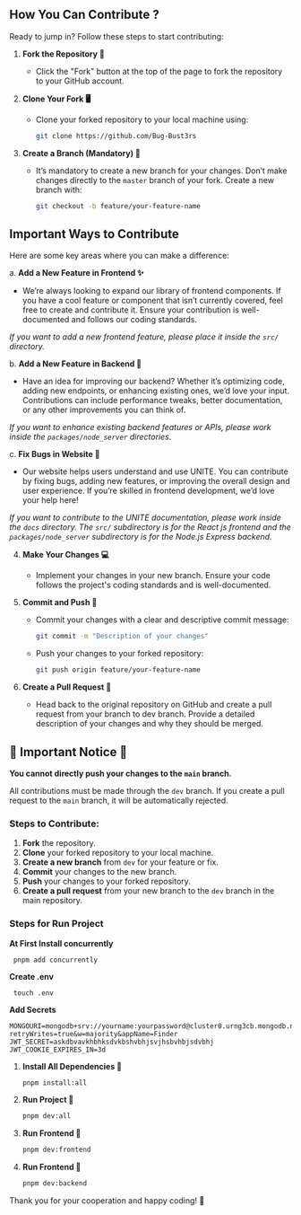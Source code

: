## How You Can Contribute ?

Ready to jump in? Follow these steps to start contributing:

1. **Fork the Repository 🍴**
   - Click the "Fork" button at the top of the page to fork the repository to your GitHub account.

2. **Clone Your Fork 🖥️**
   - Clone your forked repository to your local machine using:
     ```bash
     git clone https://github.com/Bug-Bust3rs
     ```

3. **Create a Branch (Mandatory) 🌿**
   - It’s mandatory to create a new branch for your changes. Don’t make changes directly to the `master` branch of your fork. Create a new branch with:
     ```bash
     git checkout -b feature/your-feature-name
     ```

## Important Ways to Contribute

Here are some key areas where you can make a difference:

a. **Add a New Feature in Frontend ✨**
   - We’re always looking to expand our library of frontend components. If you have a cool feature or component that isn’t currently covered, feel free to create and contribute it. Ensure your contribution is well-documented and follows our coding standards.

   *If you want to add a new frontend feature, please place it inside the `src/` directory.*

b. **Add a New Feature in Backend 🚀**
   - Have an idea for improving our backend? Whether it’s optimizing code, adding new endpoints, or enhancing existing ones, we’d love your input. Contributions can include performance tweaks, better documentation, or any other improvements you can think of.

   *If you want to enhance existing backend features or APIs, please work inside the `packages/node_server` directories.*

c. **Fix Bugs in Website 🐛**
   - Our website helps users understand and use UNITE. You can contribute by fixing bugs, adding new features, or improving the overall design and user experience. If you’re skilled in frontend development, we’d love your help here!

   *If you want to contribute to the UNITE documentation, please work inside the `docs` directory. The `src/` subdirectory is for the React js frontend and the `packages/node_server` subdirectory is for the Node.js Express backend.*

4. **Make Your Changes 💻**
   - Implement your changes in your new branch. Ensure your code follows the project's coding standards and is well-documented.

5. **Commit and Push 🚢**
   - Commit your changes with a clear and descriptive commit message:
     ```bash
     git commit -m "Description of your changes"
     ```
   - Push your changes to your forked repository:
     ```bash
     git push origin feature/your-feature-name
     ```

6. **Create a Pull Request 🔄**
   - Head back to the original repository on GitHub and create a pull request from your branch to dev branch. Provide a detailed description of your changes and why they should be merged.

## 🚨 Important Notice 🚨

**You cannot directly push your changes to the `main` branch.**

All contributions must be made through the `dev` branch. If you create a pull request to the `main` branch, it will be automatically rejected.

### Steps to Contribute:
1. **Fork** the repository.
2. **Clone** your forked repository to your local machine.
3. **Create a new branch** from `dev` for your feature or fix.
4. **Commit** your changes to the new branch.
5. **Push** your changes to your forked repository.
6. **Create a pull request** from your new branch to the `dev` branch in the main repository.

### Steps for Run Project


**At First Install concurrently**

    
     pnpm add concurrently
     


**Create .env**

     
     touch .env
     

**Add Secrets**

   ```
   MONGOURI=mongodb+srv://yourname:yourpassword@cluster0.urng3cb.mongodb.net/?retryWrites=true&w=majority&appName=Finder
   JWT_SECRET=askdbvavkhbhksdvkbshvbhjsvjhsbvhbjsdvbhj
   JWT_COOKIE_EXPIRES_IN=3d
  ```     

1. **Install All Dependencies 🚢**

     ```bash
     pnpm install:all
     ```
2. **Run Project 🚢**

     ```bash
     pnpm dev:all
     ```     
3. **Run Frontend 🚢**

     ```bash
     pnpm dev:frontend
     ```       
4. **Run Frontend 🚢**

     ```bash
     pnpm dev:backend
     ``` 


Thank you for your cooperation and happy coding! 🚀